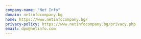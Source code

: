 ```yaml
---
company-name: "Net Info"
domain: netinfocompany.bg
home: https://www.netinfocompany.bg/
privacy-policy: https://www.netinfocompany.bg/privacy.php
email: dpo@netinfo.com
---
```




